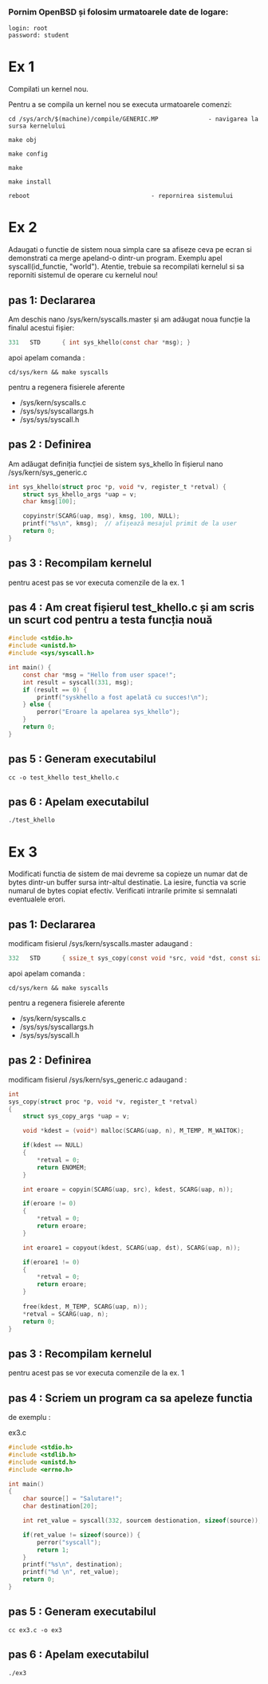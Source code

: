 ### Pornim OpenBSD și folosim urmatoarele date de logare:

 	login: root
  	password: student

# Ex 1 

Compilati un kernel nou.


Pentru a se compila un kernel nou se executa urmatoarele comenzi:

```ssh-session
cd /sys/arch/$(machine)/compile/GENERIC.MP				- navigarea la sursa kernelului

make obj								

make config

make

make install					

reboot									- repornirea sistemului
```

# Ex 2

Adaugati o functie de sistem noua simpla care sa afiseze ceva pe ecran si
demonstrati ca merge apeland-o dintr-un program. Exemplu apel
syscall(id_functie, "world"). 
Atentie, trebuie sa recompilati kernelul si sa reporniti sistemul de operare cu kernelul nou!


## pas 1: Declararea

Am deschis nano /sys/kern/syscalls.master și am adăugat noua funcție la finalul acestui fișier:

```c
331   STD      { int sys_khello(const char *msg); }
```

apoi apelam comanda :

```ssh_session
cd/sys/kern && make syscalls
```
pentru a regenera fisierele aferente 

  - /sys/kern/syscalls.c
  - /sys/sys/syscallargs.h
  - /sys/sys/syscall.h

## pas 2 : Definirea 

Am adăugat definiția funcției de sistem sys_khello în fișierul nano /sys/kern/sys_generic.c

```c
int sys_khello(struct proc *p, void *v, register_t *retval) {
    struct sys_khello_args *uap = v;
    char kmsg[100];

    copyinstr(SCARG(uap, msg), kmsg, 100, NULL);
    printf("%s\n", kmsg);  // afișează mesajul primit de la user
    return 0;
}

```

## pas 3 : Recompilam kernelul 

pentru acest pas se vor executa comenzile de la ex. 1

## pas 4 : Am creat fișierul test_khello.c și am scris un scurt cod pentru a testa funcția nouă


```c
#include <stdio.h>
#include <unistd.h>
#include <sys/syscall.h>

int main() {
    const char *msg = "Hello from user space!";
    int result = syscall(331, msg);
    if (result == 0) {
        printf("syskhello a fost apelată cu succes!\n");
    } else {
        perror("Eroare la apelarea sys_khello");
    }
    return 0;
}

```

## pas 5 : Generam executabilul

```ssh-session
cc -o test_khello test_khello.c
```

## pas 6 : Apelam executabilul

```ssh-session
./test_khello
```



# Ex 3

Modificati functia de sistem de mai devreme sa copieze un numar dat de
bytes dintr-un buffer sursa intr-altul destinatie. La iesire, functia va scrie
numarul de bytes copiat efectiv. Verificati intrarile primite si semnalati
eventualele erori.




## pas 1: Declararea

modificam fisierul /sys/kern/syscalls.master adaugand :

```c
332   STD      { ssize_t sys_copy(const void *src, void *dst, const size_t n); }
```

apoi apelam comanda :

```ssh_session
cd/sys/kern && make syscalls
```
pentru a regenera fisierele aferente 

  - /sys/kern/syscalls.c
  - /sys/sys/syscallargs.h
  - /sys/sys/syscall.h

## pas 2 : Definirea 

modificam fisierul /sys/kern/sys_generic.c adaugand :

```c
int
sys_copy(struct proc *p, void *v, register_t *retval)
{
	struct sys_copy_args *uap = v;

	void *kdest = (void*) malloc(SCARG(uap, n), M_TEMP, M_WAITOK);

	if(kdest == NULL)
	{
		*retval = 0;
		return ENOMEM;
	}

	int eroare = copyin(SCARG(uap, src), kdest, SCARG(uap, n));

	if(eroare != 0)
	{
		*retval = 0;
		return eroare;
	}

	int eroare1 = copyout(kdest, SCARG(uap, dst), SCARG(uap, n));

	if(eroare1 != 0)
	{
		*retval = 0;
		return eroare;
	}
	
	free(kdest, M_TEMP, SCARG(uap, n));
	*retval = SCARG(uap, n);
	return 0;
}
```


## pas 3 : Recompilam kernelul 

pentru acest pas se vor executa comenzile de la ex. 1

## pas 4 : Scriem un program ca sa apeleze functia

de exemplu : 

ex3.c 

```c
#include <stdio.h>
#include <stdlib.h>
#include <unistd.h>
#include <errno.h>

int main()
{
	char source[] = "Salutare!";
	char destination[20];

	int ret_value = syscall(332, sourcem destionation, sizeof(source));

	if(ret_value != sizeof(source)) {
		perror("syscall");
		return 1;
	}
	printf("%s\n", destination);
	printf("%d \n", ret_value);
	return 0;
}
```

## pas 5 : Generam executabilul

```ssh-session
cc ex3.c -o ex3
```

## pas 6 : Apelam executabilul

```ssh-session
./ex3
```











